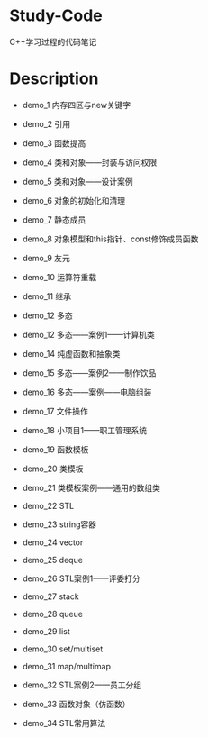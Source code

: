 # Study-Code
C++学习过程的代码笔记

# Description

- demo_1 内存四区与new关键字

- demo_2 引用

- demo_3 函数提高

- demo_4 类和对象——封装与访问权限

- demo_5 类和对象——设计案例

- demo_6 对象的初始化和清理

- demo_7 静态成员

- demo_8 对象模型和this指针、const修饰成员函数

- demo_9 友元

- demo_10 运算符重载

- demo_11 继承

- demo_12 多态

- demo_12 多态——案例1——计算机类

- demo_14 纯虚函数和抽象类

- demo_15 多态——案例2——制作饮品

- demo_16 多态——案例——电脑组装

- demo_17 文件操作

- demo_18 小项目1——职工管理系统

- demo_19 函数模板

- demo_20 类模板

- demo_21 类模板案例——通用的数组类

- demo_22 STL

- demo_23 string容器

- demo_24 vector

- demo_25 deque

- demo_26 STL案例1——评委打分

- demo_27 stack

- demo_28 queue

- demo_29 list

- demo_30 set/multiset

- demo_31 map/multimap

- demo_32 STL案例2——员工分组

- demo_33 函数对象（仿函数）

- demo_34 STL常用算法
